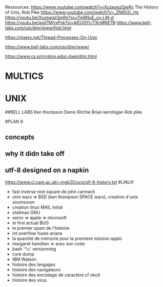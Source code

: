 Ressources:
https://www.youtube.com/watch?v=XuzeagzQwRs
The History of Unix, Rob Pike https://www.youtube.com/watch?v=_2NI6t2r_Hs
https://youtu.be/XuzeagzQwRs?si=iTsj8NuE_cv-LM-d
https://youtu.be/wqI7MrtxPnk?si=ikEUQYtJTKcMNE7B
https://www.bell-labs.com/usr/dmr/www/hist.html

https://nixers.net/Thread-Processes-On-Unix

https://www.bell-labs.com/usr/dmr/www/

https://www.cs.princeton.edu/~bwk/dmr.html
# MULTICS

# UNIX
##BELL LABS
Ken thompson
Denis Ritchie
Brian kernhigan
Rob pike


#PLAN 9
## concepts
## why it didn take off
## utf-8 designed on a napkin 
https://www.cl.cam.ac.uk/~mgk25/ucs/utf-8-history.txt
#LINUX

- fast inverse root square de john carmack
- unix wars  => BSD (ken thompson SPACE wars), creation d'unix soumsoum
- creation linux MAIL initial
- stallman GNU
- xerox => apple => microsoft
- le first actual BUG
- le premier spam de l'histoire
- int overflow fusée ariane 
- la quantité de mémoire pour la premiere mission applo
- margaret hamilton => avec son code
- bash '*.c' versionning
- core dump
- IBM Watson
- histoire des langages
- histoire des navigateurs
- histoire des encodage de caractère cf xkcd
- histoire des virus 

